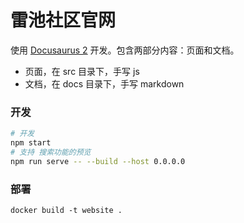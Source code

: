 # 雷池社区官网

使用 [Docusaurus 2](https://docusaurus.io/) 开发。包含两部分内容：页面和文档。

- 页面，在 src 目录下，手写 js
- 文档，在 docs 目录下，手写 markdown

### 开发

```sh
# 开发
npm start
# 支持 搜索功能的预览
npm run serve -- --build --host 0.0.0.0
```

### 部署

```
docker build -t website .
```
